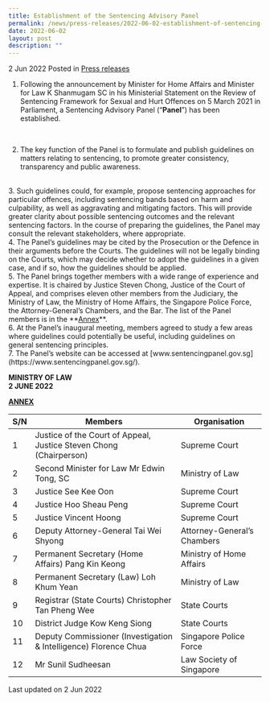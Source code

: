 ```yaml
---
title: Establishment of the Sentencing Advisory Panel
permalink: /news/press-releases/2022-06-02-establishment-of-sentencing-advisory-panel
date: 2022-06-02
layout: post
description: ""
---
```

2 Jun 2022 Posted in [Press releases](/news/press-releases)


1.	Following the announcement by Minister for Home Affairs and Minister for Law K Shanmugam SC in his Ministerial Statement on the Review of Sentencing Framework for Sexual and Hurt Offences on 5 March 2021 in Parliament, a Sentencing Advisory Panel (“**Panel**”) has been established.
<br>

2.	The key function of the Panel is to formulate and publish guidelines on matters relating to sentencing, to promote greater consistency, transparency and public awareness. 
<br>
3.	Such guidelines could, for example, propose sentencing approaches for particular offences, including sentencing bands based on harm and culpability, as well as aggravating and mitigating factors. This will provide greater clarity about possible sentencing outcomes and the relevant sentencing factors. In the course of preparing the guidelines, the Panel may consult the relevant stakeholders, where appropriate.
<br>
4.	The Panel’s guidelines may be cited by the Prosecution or the Defence in their arguments before the Courts. The guidelines will not be legally binding on the Courts, which may decide whether to adopt the guidelines in a given case, and if so, how the guidelines should be applied.
<br>
5.	The Panel brings together members with a wide range of experience and expertise. It is chaired by Justice Steven Chong, Justice of the Court of Appeal, and comprises eleven other members from the Judiciary, the Ministry of Law, the Ministry of Home Affairs, the Singapore Police Force, the Attorney-General’s Chambers, and the Bar. The list of the Panel members is in the **<u>Annex</u>**.
<br>
6.	At the Panel’s inaugural meeting, members agreed to study a few areas where guidelines could potentially be useful, including guidelines on general sentencing principles.
<br>
7.	The Panel’s website can be accessed at [www.sentencingpanel.gov.sg](https://www.sentencingpanel.gov.sg/). 


**MINISTRY OF LAW**
<br>**2 JUNE 2022**


**<u>ANNEX</u>**

| S/N | Members | Organisation |
| -------- | -------- | -------- |
| 1     | Justice of the Court of Appeal, Justice Steven Chong (Chairperson)     | Supreme Court      |
| 2     | Second Minister for Law Mr Edwin Tong, SC     | Ministry of Law     |
| 3    | Justice See Kee Oon     | Supreme Court      |
| 4    | Justice Hoo Sheau Peng    | Supreme Court      |
| 5     | Justice Vincent Hoong      | Supreme Court      |
| 6     | Deputy Attorney-General Tai Wei Shyong    | Attorney-General’s Chambers     |
| 7     | Permanent Secretary (Home Affairs) Pang Kin Keong     | Ministry of Home Affairs      |
| 8     | Permanent Secretary (Law) Loh Khum Yean     | Ministry of Law     |
| 9     | Registrar (State Courts) Christopher Tan Pheng Wee     | State Courts       |
| 10     | District Judge Kow Keng Siong     | State Courts       |
| 11     | Deputy Commissioner (Investigation & Intelligence) Florence Chua    | Singapore Police Force      |
| 12     | Mr Sunil Sudheesan     | Law Society of Singapore      |



<p class="right-side-updated">Last updated on 2 Jun 2022</p>